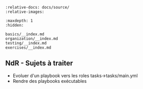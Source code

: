 ```{include} ../../README.md
:relative-docs: docs/source/
:relative-images:
```

```{toctree}
:maxdepth: 1
:hidden:

basics/__index.md
organization/__index.md
testing/__index.md
exercises/__index.md
```

## NdR - Sujets à traiter

* Evoluer d'un playbook vers les roles tasks->tasks/main.yml
* Rendre des playbooks exécutables

